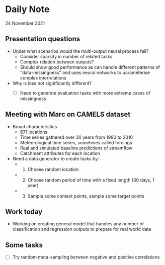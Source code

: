 # Daily Note

24 November 2021

## Presentation questions

- Under what scenarios would the multi-output neural process fail?
	- Consider sparsity in number of related tasks
	- Complex relation between outputs?
	- Should show good performance as can handle different patterns of "data-missingness" and uses neural networks to parameterise complex interrelations
- Why is loss not significantly different?
	- [ ] Need to generate evaluation tasks with more extreme cases of missingness


## Meeting with Marc on CAMELS dataset

- Broad characteristics
	- 671 locations
	- Time series gathered over 30 years from 1980 to 2010
	- Meteorological time series, sometimes called forcings
	- Real and simulated baseline predictions of streamflow
	- Catchment attributes for each location
- Need a data generator to create tasks by:
	- 1. Choose random location
	- 2. Choose random period of time with a fixed length (30 days, 1 year)
	- 3. Sample some context points, sample some target points

## Work today

- Working on creating general model that handles any number of classification and regression outputs to prepare for real world data

## Some tasks

- [ ] Try random meta-sampling between negative and positive correlations